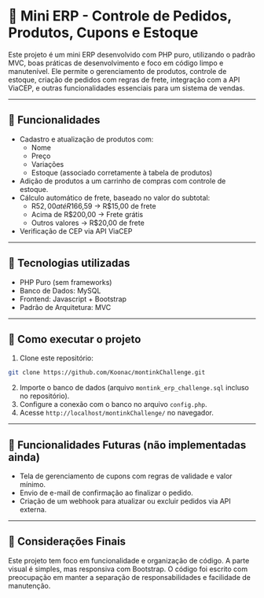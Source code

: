# 🛒 Mini ERP - Controle de Pedidos, Produtos, Cupons e Estoque
Este projeto é um mini ERP desenvolvido com PHP puro, utilizando o padrão MVC, boas práticas de desenvolvimento e foco em código limpo e manutenível. Ele permite o gerenciamento de produtos, controle de estoque, criação de pedidos com regras de frete, integração com a API ViaCEP, e outras funcionalidades essenciais para um sistema de vendas.

---

## 🚀 Funcionalidades

- Cadastro e atualização de produtos com:
  - Nome
  - Preço
  - Variações
  - Estoque (associado corretamente à tabela de produtos)
- Adição de produtos a um carrinho de compras com controle de estoque.
- Cálculo automático de frete, baseado no valor do subtotal:
  - R$52,00 até R$166,59 → R$15,00 de frete
  - Acima de R$200,00 → Frete grátis
  - Outros valores → R$20,00 de frete
- Verificação de CEP via API ViaCEP

---

## 🧱 Tecnologias utilizadas

- PHP Puro (sem frameworks)
- Banco de Dados: MySQL
- Frontend: Javascript + Bootstrap
- Padrão de Arquitetura: MVC

---

## 🔧 Como executar o projeto

1. Clone este repositório:
```bash
git clone https://github.com/Koonac/montinkChallenge.git
```
2. Importe o banco de dados (arquivo `montink_erp_challenge.sql` incluso no repositório).
3. Configure a conexão com o banco no arquivo `config.php`.
4. Acesse `http://localhost/montinkChallenge/` no navegador.

---

## 🔮 Funcionalidades Futuras (não implementadas ainda)

- Tela de gerenciamento de cupons com regras de validade e valor mínimo.
- Envio de e-mail de confirmação ao finalizar o pedido.
- Criação de um webhook para atualizar ou excluir pedidos via API externa.

---

## 📌 Considerações Finais

Este projeto tem foco em funcionalidade e organização de código. A parte visual é simples, mas responsiva com Bootstrap. O código foi escrito com preocupação em manter a separação de responsabilidades e facilidade de manutenção.

